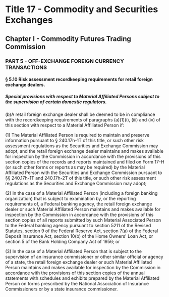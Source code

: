 
# Title 17 - Commodity and Securities Exchanges
## Chapter I - Commodity Futures Trading Commission
### PART 5 - OFF-EXCHANGE FOREIGN CURRENCY TRANSACTIONS
#### § 5.10 Risk assessment recordkeeping requirements for retail foreign exchange dealers.
##### Special provisions with respect to Material Affiliated Persons subject to the supervision of certain domestic regulators.

(b)A retail foreign exchange dealer shall be deemed to be in compliance with the recordkeeping requirements of paragraphs (a)(1)(i), (iii) and (iv) of this section with respect to a Material Affiliated Person if:

(1) The Material Affiliated Person is required to maintain and preserve information pursuant to § 240.17h-1T of this title, or such other risk assessment regulations as the Securities and Exchange Commission may adopt, and the retail foreign exchange dealer maintains and makes available for inspection by the Commission in accordance with the provisions of this section copies of the records and reports maintained and filed on Form 17-H (or such other forms or reports as may be required) by the Material Affiliated Person with the Securities and Exchange Commission pursuant to §§ 240.17h-1T and 240.17h-2T of this title, or such other risk assessment regulations as the Securities and Exchange Commission may adopt;

(2) In the case of a Material Affiliated Person (including a foreign banking organization) that is subject to examination by, or the reporting requirements of, a Federal banking agency, the retail foreign exchange dealer or such Material Affiliated Person maintains and makes available for inspection by the Commission in accordance with the provisions of this section copies of all reports submitted by such Material Associated Person to the Federal banking agency pursuant to section 5211 of the Revised Statutes, section 9 of the Federal Reserve Act, section 7(a) of the Federal Deposit Insurance Act, section 10(b) of the Home Owners' Loan Act, or section 5 of the Bank Holding Company Act of 1956; or

(3) In the case of a Material Affiliated Person that is subject to the supervision of an insurance commissioner or other similar official or agency of a state, the retail foreign exchange dealer or such Material Affiliated Person maintains and makes available for inspection by the Commission in accordance with the provisions of this section copies of the annual statements with schedules and exhibits prepared by the Material Affiliated Person on forms prescribed by the National Association of Insurance Commissioners or by a state insurance commissioner.
